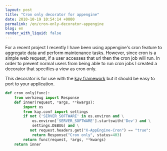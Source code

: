 ```yaml
---
layout: post
title: "Cron only decorator for appengine"
date: 2010-10-19 10:54:14 +0000
permalink: /en/cron-only-decorator-appengine
blog: en
render_with_liquid: false
---
```


For a recent project I recently I have been using appengine's cron
feature to aggregate data and perform maintenance tasks. However, since
cron is a simple web request, if a user accesses that url then the cron
job will run. In order to prevent normal users from being able to run
cron jobs I created a decorator that specifies a view as cron only.

This decorator is for use with the [kay
framework](http://code.google.com/p/kay-framework/) but it should be
easy to port to your application.

```python
def cron_only(func):
    from werkzeug import Response
    def inner(request, *args, **kwargs):
        import os
        from kay.conf import settings
        if not ('SERVER_SOFTWARE' in os.environ and \
            os.environ['SERVER_SOFTWARE'].startswith('Dev') and \
            settings.DEBUG) and \
           not request.headers.get("X-AppEngine-Cron") == "true":
            return Response("Cron only", status=403)
        return func(request, *args, **kwargs)
    return inner
```
